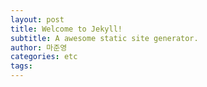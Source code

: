 ```yaml
---
layout: post
title: Welcome to Jekyll!
subtitle: A awesome static site generator.
author: 마준영
categories: etc
tags:
---
```


